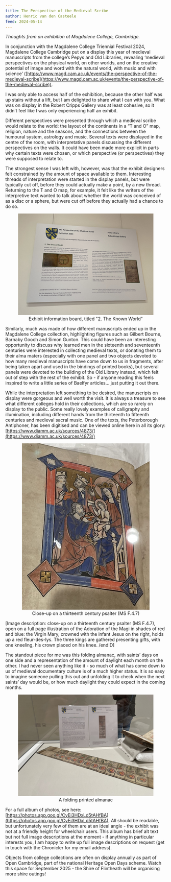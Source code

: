 ```yaml
---
title: The Perspective of the Medieval Scribe
author: Henric van den Casteele
feed: 2024-05-14
---
```


_Thoughts from an exhibition at Magdalene College, Cambridge._

In conjunction with the Magdalene College Triennial Festival 2024, Magdalene College Cambridge put on a display this year of medieval manuscripts from the college’s Pepys and Old Libraries, revealing ‘medieval perspectives on the physical world, on other worlds, and on the creative potential of image and word with the natural world, with music and with science’ ([https://www.magd.cam.ac.uk/events/the-perspective-of-the-medieval-scribe](https://www.magd.cam.ac.uk/events/the-perspective-of-the-medieval-scribe)). 

I was only able to access half of the exhibition, because the other half was up stairs without a lift, but I am delighted to share what I can with you. What was on display in the Robert Cripps Gallery was at least cohesive, so it didn’t feel like I was only experiencing half an exhibit. 

Different perspectives were presented through which a medieval scribe would relate to the world: the layout of the continents in a “T and O” map, religion, nature and the seasons, and the connections between the humoural system, astrology and music. Several texts were displayed in the centre of the room, with interpretative panels discussing the different perspectives on the walls. It could have been made more explicit in parts why certain texts were chosen, or which perspective (or perspectives) they were supposed to relate to. 

The strongest sense I was left with, however, was that the exhibit designers felt constrained by the amount of space available to them. Interesting threads of interpretation were started in the display panels, but were typically cut off, before they could actually make a point, by a new thread. Returning to the T and O map, for example, it felt like the writers of the interpretive text wanted to talk about whether the world was conceived of as a disc or a sphere, but were cut off before they actually had a chance to do so. 


<div style="text-align: center;">
  <figure class="figure">
    <img src="/baelfyr/2024-05/exhibition/board.jpeg" width="800"
      class="figure-img rounded"
      alt="Exhibit information board, titled '2. The Known World'">
    <figcaption class="figure-caption text-center">Exhibit information board, titled "2. The Known World"</figcaption>
  </figure>
</div>


Similarly, much was made of how different manuscripts ended up in the Magdalene College collection, highlighting figures such as Gilbert Bourne, Barnaby Gooch and Simon Gunton. This could have been an interesting opportunity to discuss why learned men in the sixteenth and seventeenth centuries were interested in collecting medieval texts, or donating them to their alma maters (especially with one panel and two objects devoted to how many medieval manuscripts have come down to us in fragments, after being taken apart and used in the bindings of printed books), but several panels were devoted to the building of the Old Library instead, which felt out of step with the rest of the exhibit. So - if anyone reading this feels inspired to write a little series of Baelfyr articles… just putting it out there. 

While the interpretation left something to be desired, the manuscripts on display were gorgeous and well worth the visit. It is always a treasure to see what different colleges hold in their collections, which are so rarely on display to the public. Some really lovely examples of calligraphy and illumination, including different hands from the thirteenth to fifteenth centuries and medieval sacral music. One of the texts, the Peterborough Antiphoner, has been digitised and can be viewed online here in all its glory: [https://www.diamm.ac.uk/sources/4873/](https://www.diamm.ac.uk/sources/4873/)



<div style="text-align: center;">
  <figure class="figure">
    <img src="/baelfyr/2024-05/exhibition/closeup.jpeg" width="400"
      class="figure-img rounded"
      alt="close-up on a thirteenth century psalter (MS F.4.7), open on a full page illustration of the Adoration of the Magi in shades of red and blue: the Virgin Mary, crowned with the infant Jesus on the right, holds up a red fleur-des-lys. The three kings are gathered presenting gifts, with one kneeling, his crown placed on his knee">
    <figcaption class="figure-caption text-center">Close-up on a thirteenth century psalter (MS F.4.7)</figcaption>
  </figure>
</div>



[Image description: close-up on a thirteenth century psalter (MS F.4.7), open on a full page illustration of the Adoration of the Magi in shades of red and blue: the Virgin Mary, crowned with the infant Jesus on the right, holds up a red fleur-des-lys. The three kings are gathered presenting gifts, with one kneeling, his crown placed on his knee. /endID]

The standout piece for me was this folding almanac, with saints’ days on one side and a representation of the amount of daylight each month on the other. I had never seen anything like it - so much of what has come down to us of medieval documentary culture is of a much higher status. It is so easy to imagine someone pulling this out and unfolding it to check when the next saints’ day would be, or how much daylight they could expect in the coming months. 


<div style="text-align: center;">
  <figure class="figure">
    <img src="/baelfyr/2024-05/exhibition/almanac.jpeg" width="800"
      class="figure-img rounded"
      alt="a folding printed almanac, displayed as an unfolded strip of paper segmented into months. Each month has a hand-coloured woodcut depiction of typical activities for that month, accompanied by a circle diagram using red and black lines to show the relative length of days and nights in that month. Accompanying display text gives some context to the object, and shows the reverse side of the almanac: a perpetual calendar, with saints’ days indicated by images of the saint.">
    <figcaption class="figure-caption text-center">A folding printed almanac</figcaption>
  </figure>
</div>


For a full album of photos, see here: [https://photos.app.goo.gl/CyEi3HDxLd5tAHfBA](https://photos.app.goo.gl/CyEi3HDxLd5tAHfBA). All should be readable, but unfortunately very few of them are at an ideal angle - the exhibit was not at a friendly height for wheelchair users. This album has brief alt text but not full image descriptions at the moment - if anything in particular interests you, I am happy to write up full image descriptions on request (get in touch with the Chronicler for my email address). 

Objects from college collections are often on display annually as part of Open Cambridge, part of the national Heritage Open Days scheme. Watch this space for September 2025 - the Shire of Flintheath will be organising more shire outings! 
